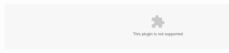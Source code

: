<embed valign="middle" width="1000" height="" src="qkdummy.github.io/utf-8' 'sj.swf" quality="high">
